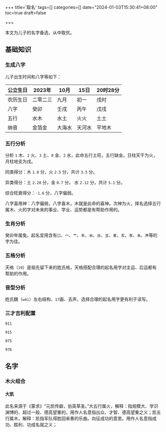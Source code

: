 +++
title='取名'
tags=[]
categories=[]
date="2024-01-03T15:30:41+08:00"
toc=true
draft=false

+++

本文为儿子的名字备选，从中取优。<!--more-->

## 基础知识

### 生成八字

儿子出生时间和八字等如下：

| 公立生日 | 2023年   | 10月   | 15日   | 20时28分 |
| -------- | -------- | ------ | ------ | -------- |
| 农历生日 | 二零二三 | 九月   | 初一   | 戌时     |
| 八字     | 癸卯     | 壬戌   | 丙午   | 戊戌     |
| 五行     | 水木     | 水土   | 火火   | 土土     |
| 纳音     | 金箔金   | 大海水 | 天河水 | 平地木   |

### 五行分析

分析 `1` 木、`2` 火、`3` 土、`0` 金、`2` 水，此命五行土旺，五行缺金。日柱天干为火，月柱地支为戌。

同类得分：木 `1.0` 分，火 `2.5` 分，共计 `3.5` 分。

异类得分：土 `2.28` 分，金 `0.7` 分， 水 `2.12` 分，共计 `5.1` 分。

综合旺衰得分：`-1.6` 分，八字偏弱。

八字喜用神：八字偏弱，八字喜木，木就是此命的喜神。次神为火，择名选择五行属木、火的字对未来的事业、学业、运势都是有帮助作用的。

### 生肖分析

癸卯年属兔，起名宜用含有`口`、`宀`、`艹`、`禾`、`米`、`谷`、`豆`、`麦`、`亥`、`豕`、`未`、`养`等的字为佳。

### 五格分析

天格（`19`）是祖先留下来的姓氏格，天格搭配合理的起名用字对主运、后运都有帮助的作用。

### 音型分析

姓氏魏（`wèi`）左右结构、`17`画、去声，选择合理的起名用字更有利于读写。

### 三才吉利配置

`911`

`915`

`975`

`976`



## 名字

### 木火组合

#### 大凯

此名来源于《蒙求》“元凯传癖，伯英草圣。”大五行属火，解释：指规模大、学识渊博的、超过一般、德高望重的。用作人名意指出众、才智、德高望重之义；凯五行属木，解释：凯指军队得胜回来奏的乐曲。向征成功的意思。用作人名意指成功、胜利、功成名就之义；



